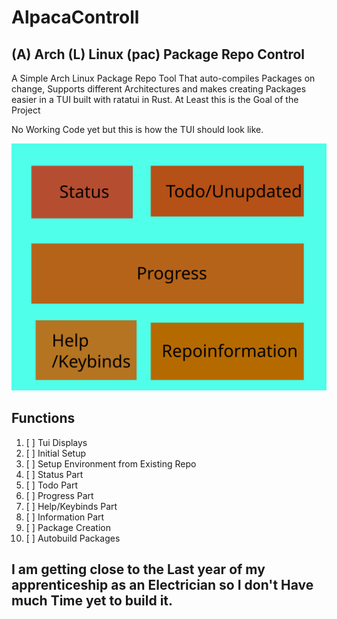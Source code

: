 # AlpacaControll

## (A) Arch (L) Linux (pac) Package Repo Control

A Simple Arch Linux Package Repo Tool That auto-compiles Packages on change, Supports different Architectures and makes creating Packages easier in a TUI built with ratatui in Rust. At Least this is the Goal of the Project

No Working Code yet but this is how the TUI should look like.

<img src="Preview.svg" alt="A Preview That might Change" width="600">

## Functions

1. [ ] Tui Displays
2. [ ] Initial Setup
3. [ ] Setup Environment from Existing Repo
4. [ ] Status Part
5. [ ] Todo Part
6. [ ] Progress Part
7. [ ] Help/Keybinds Part
8. [ ] Information Part
9. [ ] Package Creation
10. [ ] Autobuild Packages

## I am getting close to the Last year of my apprenticeship as an Electrician so I don't Have much Time yet to build it.